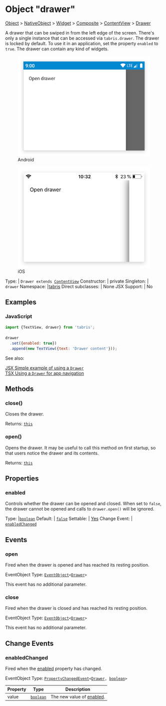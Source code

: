 ---
---
# Object "drawer"

<a href="https://developer.mozilla.org/en-US/docs/Web/JavaScript/Reference/Global_Objects/Object" title="View &quot;Object&quot; on MDN">Object</a> > <a href="NativeObject.html" title="NativeObject Class Reference">NativeObject</a> > <a href="Widget.html" title="Widget Class Reference">Widget</a> > <a href="Composite.html" title="Composite Class Reference">Composite</a> > <a href="ContentView.html" title="ContentView Object Reference">ContentView</a> > <a href="#" >Drawer</a>

A drawer that can be swiped in from the left edge of the screen. There's only a single instance that can be accessed via `tabris.drawer`. The drawer is locked by default. To use it in an application, set the property `enabled` to `true`. The drawer can contain any kind of widgets.


<div class="tabris-image"><figure><div><img srcset="img/android/Drawer.png 2x" src="img/android/Drawer.png" alt="Drawer on Android"/></div><figcaption>Android</figcaption></figure><figure><div><img srcset="img/ios/Drawer.png 2x" src="img/ios/Drawer.png" alt="Drawer on iOS"/></div><figcaption>iOS</figcaption></figure></div>

Type: | <code style="white-space: nowrap">Drawer extends <a href="ContentView.html" title="ContentView Object Reference">ContentView</a></code>
Constructor: | private
Singleton: | `drawer`
Namespace: |<a href="../modules.html#startup" >tabris</a>
Direct subclasses: | None
JSX Support: | No


## Examples
### JavaScript


```js
import {TextView, drawer} from 'tabris';

drawer
  .set({enabled: true})
  .append(new TextView({text: 'Drawer content'}));
```


See also:
  
[<span class='language jsx'>JSX</span> Simple example of using a `Drawer`](https://playground.tabris.com/?gitref=v3.4.0&snippet=drawer.jsx)  
[<span class='language tsx'>TSX</span> Using a `Drawer` for app navigation](https://playground.tabris.com/?gitref=v3.4.0&snippet=drawer-pages.tsx)

## Methods

### close()



Closes the drawer.

Returns: <code style="white-space: nowrap"><a href="#" title="This object">this</a></code>

### open()



Opens the drawer. It may be useful to call this method on first startup, so that users notice the drawer and its contents.

Returns: <code style="white-space: nowrap"><a href="#" title="This object">this</a></code>


## Properties

### enabled


Controls whether the drawer can be opened and closed. When set to `false`, the drawer cannot be opened and calls to `drawer.open()` will be ignored.

Type: |<code style="white-space: nowrap"><a href="https://developer.mozilla.org/en-US/docs/Web/JavaScript/Data_structures#Boolean_type" title="View &quot;boolean&quot; on MDN">boolean</a></code>
Default: | <code style="white-space: nowrap"><a href="https://developer.mozilla.org/en-US/docs/Web/JavaScript/Data_structures#String_type" title="View &quot;string&quot; on MDN">false</a></code>
Settable: | <a href="../widget-basics.html#widget-properties" >Yes</a>
Change Event: | [`enabledChanged`](#enabledchanged)





## Events

### open

Fired when the drawer is opened and has reached its resting position.

EventObject Type: <code style="white-space: nowrap"><a href="EventObject.html" title="EventObject Class Reference">EventObject</a>&lt;<a href="#" >Drawer</a>&gt;</code>

This event has no additional parameter.
### close

Fired when the drawer is closed and has reached its resting position.

EventObject Type: <code style="white-space: nowrap"><a href="EventObject.html" title="EventObject Class Reference">EventObject</a>&lt;<a href="#" >Drawer</a>&gt;</code>

This event has no additional parameter.
## Change Events

### enabledChanged

Fired when the [enabled](#enabled) property has changed.

EventObject Type: <code style="white-space: nowrap"><a href="../types.html#propertychangedeventtargettype-valuetype" title="PropertyChangedEvent&lt;TargetType, ValueType&gt;">PropertyChangedEvent</a>&lt;<a href="#" >Drawer</a>, <a href="https://developer.mozilla.org/en-US/docs/Web/JavaScript/Data_structures#Boolean_type" title="View &quot;boolean&quot; on MDN">boolean</a>&gt;</code>

Property|Type|Description
-|-|-
value | <code style="white-space: nowrap"><a href="https://developer.mozilla.org/en-US/docs/Web/JavaScript/Data_structures#Boolean_type" title="View &quot;boolean&quot; on MDN">boolean</a></code> | The new value of [enabled](#enabled).


